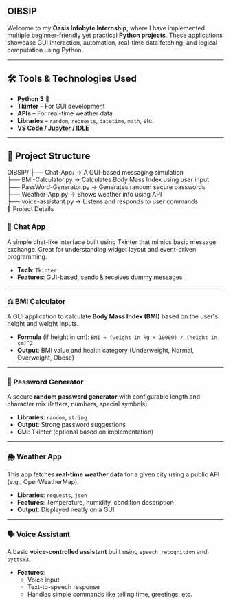 OIBSIP
---

Welcome to my **Oasis Infobyte Internship**, where I have implemented multiple beginner-friendly yet practical **Python projects**. These applications showcase GUI interaction, automation, real-time data fetching, and logical computation using Python.

---

## 🛠️ Tools & Technologies Used

- **Python 3** 🐍  
- **Tkinter** – For GUI development  
- **APIs** – For real-time weather data  
- **Libraries** – `random`, `requests`, `datetime`, `math`, etc.  
- **VS Code / Jupyter / IDLE**

---

## 📁 Project Structure
OIBSIP/
├── Chat-App/ → A GUI-based messaging simulation  
├── BMI-Calculator.py → Calculates Body Mass Index using user input  
├── PassWord-Generator.py → Generates random secure passwords  
├── Weather-App.py → Shows weather info using API  
├── voice-assistant.py → Listens and responds to user commands  
📱 Project Details

### 💬 Chat App
A simple chat-like interface built using Tkinter that mimics basic message exchange. Great for understanding widget layout and event-driven programming.

- **Tech**: `Tkinter`
- **Features**: GUI-based, sends & receives dummy messages

---

### ⚖️ BMI Calculator
A GUI application to calculate **Body Mass Index (BMI)** based on the user's height and weight inputs.

- **Formula** (if height in cm): `BMI = (weight in kg × 10000) / (height in cm)^2`
- **Output**: BMI value and health category (Underweight, Normal, Overweight, Obese)

---

### 🔐 Password Generator
A secure **random password generator** with configurable length and character mix (letters, numbers, special symbols).

- **Libraries**: `random`, `string`
- **Output**: Strong password suggestions
- **GUI**: Tkinter (optional based on implementation)

---

### 🌦️ Weather App
This app fetches **real-time weather data** for a given city using a public API (e.g., OpenWeatherMap).

- **Libraries**: `requests`, `json`
- **Features**: Temperature, humidity, condition description
- **Output**: Displayed neatly on a GUI

---

### 🗣️ Voice Assistant
A basic **voice-controlled assistant** built using `speech_recognition` and `pyttsx3`.

- **Features**:
  - Voice input
  - Text-to-speech response
  - Handles simple commands like telling time, greetings, etc.
